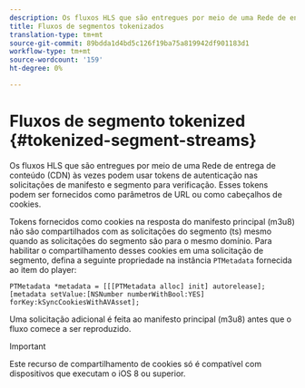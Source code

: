 ```yaml
---
description: Os fluxos HLS que são entregues por meio de uma Rede de entrega de conteúdo (CDN) às vezes podem usar tokens de autenticação nas solicitações de manifesto e segmento para verificação. Esses tokens podem ser fornecidos como parâmetros de URL ou como cabeçalhos de cookies.
title: Fluxos de segmentos tokenizados
translation-type: tm+mt
source-git-commit: 89bdda1d4bd5c126f19ba75a819942df901183d1
workflow-type: tm+mt
source-wordcount: '159'
ht-degree: 0%

---
```



# Fluxos de segmento tokenized {#tokenized-segment-streams}

Os fluxos HLS que são entregues por meio de uma Rede de entrega de conteúdo (CDN) às vezes podem usar tokens de autenticação nas solicitações de manifesto e segmento para verificação. Esses tokens podem ser fornecidos como parâmetros de URL ou como cabeçalhos de cookies.

Tokens fornecidos como cookies na resposta do manifesto principal (m3u8) não são compartilhados com as solicitações do segmento (ts) mesmo quando as solicitações do segmento são para o mesmo domínio. Para habilitar o compartilhamento desses cookies em uma solicitação de segmento, defina a seguinte propriedade na instância `PTMetadata` fornecida ao item do player: 

```
PTMetadata *metadata = [[[PTMetadata alloc] init] autorelease]; 
[metadata setValue:[NSNumber numberWithBool:YES] forKey:kSyncCookiesWithAVAsset]; 
```

Uma solicitação adicional é feita ao manifesto principal (m3u8) antes que o fluxo comece a ser reproduzido.

>[!IMPORTANT]
>
>Este recurso de compartilhamento de cookies só é compatível com dispositivos que executam o iOS 8 ou superior.

